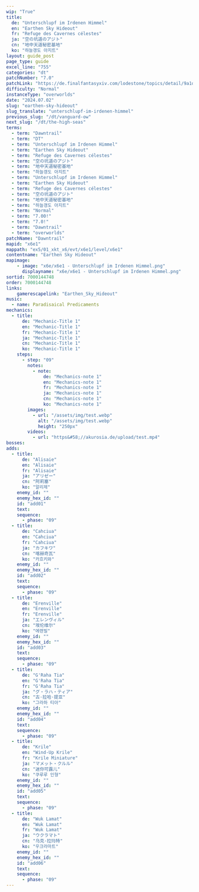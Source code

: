```yaml
---
wip: "True"
title:
  de: "Unterschlupf im Irdenen Himmel"
  en: "Earthen Sky Hideout"
  fr: "Refuge des Cavernes célestes"
  ja: "空の坑道のアジト"
  cn: "地中天道秘密基地"
  ko: "하늘갱도 아지트"
layout: guide_post
page_type: guide
excel_line: "755"
categories: "dt"
patchNumber: "7.0"
patchLink: "https://de.finalfantasyxiv.com/lodestone/topics/detail/9a1d2364c6f0fed72a164f3252a59073f7d0c4fc"
difficulty: "Normal"
instanceType: "overworlds"
date: "2024.07.02"
slug: "earthen-sky-hideout"
slug_translate: "unterschlupf-im-irdenen-himmel"
previous_slug: "/dt/vanguard-ow"
next_slug: "/dt/the-high-seas"
terms:
  - term: "Dawntrail"
  - term: "DT"
  - term: "Unterschlupf im Irdenen Himmel"
  - term: "Earthen Sky Hideout"
  - term: "Refuge des Cavernes célestes"
  - term: "空の坑道のアジト"
  - term: "地中天道秘密基地"
  - term: "하늘갱도 아지트"
  - term: "Unterschlupf im Irdenen Himmel"
  - term: "Earthen Sky Hideout"
  - term: "Refuge des Cavernes célestes"
  - term: "空の坑道のアジト"
  - term: "地中天道秘密基地"
  - term: "하늘갱도 아지트"
  - term: "Normal"
  - term: "7.00!"
  - term: "7.0!"
  - term: "Dawntrail"
  - term: "overworlds"
patchName: "Dawntrail"
mapid: "x6e1"
mappath: "ex5/01_xkt_x6/evt/x6e1/level/x6e1"
contentname: "Earthen Sky Hideout"
mapimage:
    - image: "x6e/x6e1 - Unterschlupf im Irdenen Himmel.png"
      displayname: "x6e/x6e1 - Unterschlupf im Irdenen Himmel.png"
sortid: 7000144748
order: 7000144748
links:
    gamerescapelink: "Earthen_Sky_Hideout"
music:
  - name: Paradisaical Predicaments
mechanics:
  - title:
      de: "Mechanic-Title 1"
      en: "Mechanic-Title 1"
      fr: "Mechanic-Title 1"
      ja: "Mechanic-Title 1"
      cn: "Mechanic-Title 1"
      ko: "Mechanic-Title 1"
    steps:
      - step: "09"
        notes:
          - note:
              de: "Mechanics-note 1"
              en: "Mechanics-note 1"
              fr: "Mechanics-note 1"
              ja: "Mechanics-note 1"
              cn: "Mechanics-note 1"
              ko: "Mechanics-note 1"
        images:
          - url: "/assets/img/test.webp"
            alt: "/assets/img/test.webp"
            height: "250px"
        videos:
          - url: "https&#58;//akurosia.de/upload/test.mp4"
bosses:
adds:
  - title:
      de: "Alisaie"
      en: "Alisaie"
      fr: "Alisaie"
      ja: "アリゼー"
      cn: "阿莉塞"
      ko: "알리제"
    enemy_id: ""
    enemy_hex_id: ""
    id: "add01"
    text:
    sequence:
      - phase: "09"
  - title:
      de: "Cahciua"
      en: "Cahciua"
      fr: "Cahciua"
      ja: "カフキワ"
      cn: "喀赫奇瓦"
      ko: "카흐키와"
    enemy_id: ""
    enemy_hex_id: ""
    id: "add02"
    text:
    sequence:
      - phase: "09"
  - title:
      de: "Erenville"
      en: "Erenville"
      fr: "Erenville"
      ja: "エレンヴィル"
      cn: "埃伦维尔"
      ko: "에렌빌"
    enemy_id: ""
    enemy_hex_id: ""
    id: "add03"
    text:
    sequence:
      - phase: "09"
  - title:
      de: "G'Raha Tia"
      en: "G'Raha Tia"
      fr: "G'Raha Tia"
      ja: "グ・ラハ・ティア"
      cn: "古·拉哈·提亚"
      ko: "그라하 티아"
    enemy_id: ""
    enemy_hex_id: ""
    id: "add04"
    text:
    sequence:
      - phase: "09"
  - title:
      de: "Krile"
      en: "Wind-Up Krile"
      fr: "Krile Miniature"
      ja: "マメット・クルル"
      cn: "迷你可露儿"
      ko: "쿠루루 인형"
    enemy_id: ""
    enemy_hex_id: ""
    id: "add05"
    text:
    sequence:
      - phase: "09"
  - title:
      de: "Wuk Lamat"
      en: "Wuk Lamat"
      fr: "Wuk Lamat"
      ja: "ウクラマト"
      cn: "乌克·拉玛特"
      ko: "우크라마트"
    enemy_id: ""
    enemy_hex_id: ""
    id: "add06"
    text:
    sequence:
      - phase: "09"
---
```

